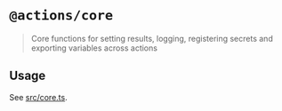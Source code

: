 # `@actions/core`

> Core functions for setting results, logging, registering secrets and exporting variables across actions

## Usage

See [src/core.ts](src/core.ts).
